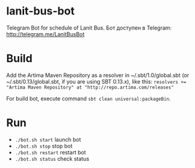 # lanit-bus-bot
Telegram Bot for schedule of Lanit Bus.
Бот доступен в Telegram: http://telegram.me/LanitBusBot
 
# Build
Add the Artima Maven Repository as a resolver in ~/.sbt/1.0/global.sbt (or ~/.sbt/0.13/global.sbt, if you are using SBT 0.13.x), like this:
```resolvers += "Artima Maven Repository" at "http://repo.artima.com/releases"```

For build bot, execute command `sbt clean universal:packageBin`.

# Run
- `./bot.sh start` launch bot
- `./bot.sh stop` stop bot
- `./bot.sh restart` restart bot
- `./bot.sh status` check status
